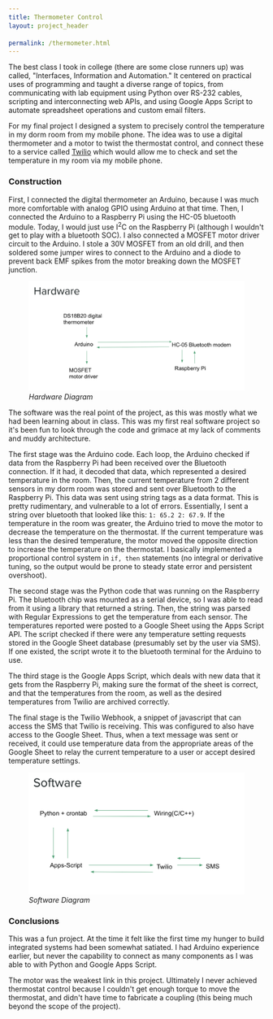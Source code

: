 ```yaml
---
title: Thermometer Control
layout: project_header

permalink: /thermometer.html
---
```


The best class I took in college (there are some close runners up) was called, "Interfaces, Information and Automation."
It centered on practical uses of programming and taught a diverse range of topics, from communicating with lab equipment using Python over RS-232 cables, scripting and interconnecting web APIs, and using Google Apps Script to automate spreadsheet operations and custom email filters.

For my final project I designed a system to precisely control the temperature in my dorm room from my mobile phone. The idea was to use a digital thermometer and a motor to twist the thermostat control, and connect these to a service called [Twilio](https://www.twilio.com/) which would allow me to check and set the temperature in my room via my mobile phone.

### Construction

First, I connected the digital thermometer an Arduino, because I was much more comfortable with analog GPIO using Arduino at that time. Then, I connected the Arduino to a Raspberry Pi using the HC-05 bluetooth module. Today, I would just use I<sup>2</sup>C on the Raspberry Pi (although I wouldn't get to play with a bluetooth SOC). I also connected a MOSFET motor driver circuit to the Arduino. I stole a 30V MOSFET from an old drill, and then soldered some jumper wires to connect to the Arduino and a diode to prevent back EMF spikes from the motor breaking down the MOSFET junction.

<figure>
  <img src="/assets/thermometer/hardware.png" style="width: 50vw"/>
  <figcaption><em>Hardware Diagram</em></figcaption>
</figure>

The software was the real point of the project, as this was mostly what we had been learning about in class. This was my first real software project so it's been fun to look through the code and grimace at my lack of comments and muddy architecture.

The first stage was the Arduino code. Each loop, the Arduino checked if data from the Raspberry Pi had been received over the Bluetooth connection. If it had, it decoded that data, which represented a desired temperature in the room. Then, the current temperature from 2 different sensors in my dorm room was stored and sent over Bluetooth to the Raspberry Pi. This data was sent using string tags as a data format. This is pretty rudimentary, and vulnerable to a lot of errors. Essentially, I sent a string over bluetooth that looked like this: ``` 1: 65.2 2: 67.9 ```.
If the temperature in the room was greater, the Arduino tried to move the motor to decrease the temperature on the thermostat. If the current temperature was less than the desired temperature, the motor moved the opposite direction to increase the temperature on the thermostat. I basically implemented a proportional control system in ```if, then``` statements (no integral or derivative tuning, so the output would be prone to steady state error and persistent overshoot).

The second stage was the Python code that was running on the Raspberry Pi. The bluetooth chip was mounted as a serial device, so I was able to read from it using a library that returned a string. Then, the string was parsed with Regular Expressions to get the temperature from each sensor. The temperatures reported were posted to a Google Sheet using the Apps Script API. The script checked if there were any temperature setting requests stored in the Google Sheet database (presumably set by the user via SMS). If one existed, the script wrote it to the bluetooth terminal for the Arduino to use.

The third stage is the Google Apps Script, which deals with new data that it gets from the Raspberry Pi, making sure the format of the sheet is correct, and that the temperatures from the room, as well as the desired temperatures from Twilio are archived correctly.

The final stage is the Twilio Webhook, a snippet of javascript that can access the SMS that Twilio is receiving. This was configured to also have access to the Google Sheet. Thus, when a text message was sent or received, it could use temperature data from the appropriate areas of the Google Sheet to relay the current temperature to a user or accept desired temperature settings.

<figure>
  <img src="/assets/thermometer/software.png" style="width: 50vw"/>
  <figcaption><em>Software Diagram</em></figcaption>
</figure>


### Conclusions
This was a fun project. At the time it felt like the first time my hunger to build integrated systems had been somewhat satiated. I had Arduino experience earlier, but never the capability to connect as many components as I was able to with Python and Google Apps Script.

The motor was the weakest link in this project. Ultimately I never achieved thermostat control because I couldn't get enough torque to move the thermostat, and didn't have time to fabricate a coupling (this being much beyond the scope of the project).
